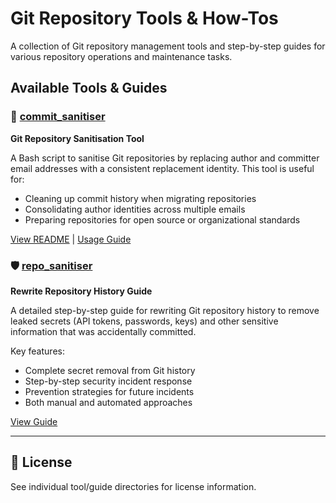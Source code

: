 # Git Repository Tools & How-Tos

A collection of Git repository management tools and step-by-step guides for various repository operations and maintenance tasks.

## Available Tools & Guides

### 🔧 [commit_sanitiser](./commit_sanitiser/)
**Git Repository Sanitisation Tool**

A Bash script to sanitise Git repositories by replacing author and committer email addresses with a consistent replacement identity. This tool is useful for:
- Cleaning up commit history when migrating repositories
- Consolidating author identities across multiple emails
- Preparing repositories for open source or organizational standards

[View README](./commit_sanitiser/README.md) | [Usage Guide](./commit_sanitiser/README.md#usage)

### 🛡️ [repo_sanitiser](./repo_sanitiser/)
**Rewrite Repository History Guide**

A detailed step-by-step guide for rewriting Git repository history to remove leaked secrets (API tokens, passwords, keys) and other sensitive information that was accidentally committed.

Key features:
- Complete secret removal from Git history
- Step-by-step security incident response
- Prevention strategies for future incidents
- Both manual and automated approaches

[View Guide](./repo_sanitiser/Rewrite_Repo_History.md)

---

## 📄 License

See individual tool/guide directories for license information.
